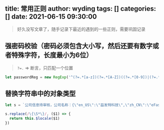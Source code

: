 title: 常用正则
author: wyding
tags: []
categories: []
date: 2021-06-15 09:30:00
---
> 好久没写文章了，随手记录下最近的遇到的一些正则，需要巩固记录

<!-- more -->

## 强密码校验（密码必须包含大小写，然后还要有数字或者特殊字符，长度最小为6位）
> `?=.` => 断言，只匹配一个位置
```js
let passwordReg = new RegExp('^(?=.*[a-z])(?=.*[A-Z])((?=.*[0-9])|(?=.*[|@#$%]))(?=.{6,})')
```

## 替换字符串中的对象类型
```js
let s = `公司信息待审核，公司名称：{\"en_US\":\"益发特科技\",\"zh_CN\":\"eFastServ\"}`

s.replace(/\{\S*\}/, ($1) => {
  return this.$locale($1)
})
```